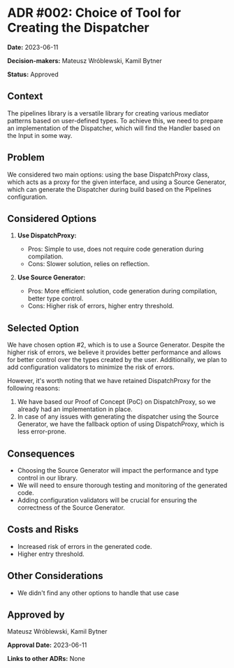 # ADR #002: Choice of Tool for Creating the Dispatcher

**Date:** 2023-06-11

**Decision-makers:** Mateusz Wróblewski, Kamil Bytner

**Status:** Approved

## Context

The pipelines library is a versatile library for creating various mediator patterns based on user-defined types. To
achieve this, we need to prepare an implementation of the Dispatcher, which will find the Handler based on the Input in
some way.

## Problem

We considered two main options: using the base DispatchProxy class, which acts as a proxy for the given interface, and
using a Source Generator, which can generate the Dispatcher during build based on the Pipelines configuration.

## Considered Options

1. **Use DispatchProxy:**
    - Pros: Simple to use, does not require code generation during compilation.
    - Cons: Slower solution, relies on reflection.

2. **Use Source Generator:**
    - Pros: More efficient solution, code generation during compilation, better type control.
    - Cons: Higher risk of errors, higher entry threshold.

## Selected Option

We have chosen option #2, which is to use a Source Generator. Despite the higher risk of errors, we believe it provides
better performance and allows for better control over the types created by the user. Additionally, we plan to add
configuration validators to minimize the risk of errors.

However, it's worth noting that we have retained DispatchProxy for the following reasons:

1. We have based our Proof of Concept (PoC) on DispatchProxy, so we already had an implementation in place.
2. In case of any issues with generating the dispatcher using the Source Generator, we have the fallback option of using
   DispatchProxy, which is less error-prone.

## Consequences

- Choosing the Source Generator will impact the performance and type control in our library.
- We will need to ensure thorough testing and monitoring of the generated code.
- Adding configuration validators will be crucial for ensuring the correctness of the Source Generator.

## Costs and Risks

- Increased risk of errors in the generated code.
- Higher entry threshold.

## Other Considerations

- We didn't find any other options to handle that use case

## Approved by

Mateusz Wróblewski, Kamil Bytner

**Approval Date:** 2023-06-11

**Links to other ADRs:** None

